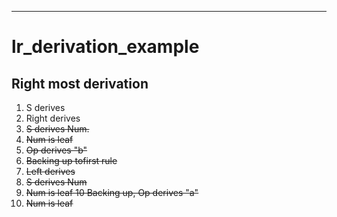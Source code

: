 ---
# lr_derivation_example


## Right most derivation

1. S derives <Left> <Right>
2. Right derives <Op> <S>
3. S derives Num.
4. Num is leaf
5. Op derives "b"
6. Backing up tofirst rule
7. Left derives  <S>
8. S derives Num
9. Num  is leaf
10 Backing up, Op derives "a"
11. Num is leaf

